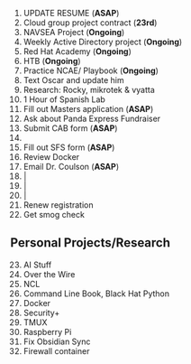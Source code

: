 
1. UPDATE RESUME (**ASAP**)
2. Cloud group project contract (**23rd**)
3. NAVSEA Project (**Ongoing**)
4.  Weekly Active Directory project (**Ongoing**)
5.  Red Hat Academy (**Ongoing**)
6.  HTB (**Ongoing**)
7. Practice NCAE/ Playbook (**Ongoing**)
8. Text Oscar and update him
9. Research: Rocky, mikrotek & vyatta
10. 1 Hour of Spanish Lab 
11. Fill out Masters application (**ASAP**)
12. Ask about Panda Express Fundraiser 
13. Submit CAB form (**ASAP**)
14. 
15. Fill out SFS form (**ASAP**)
16. Review Docker
17. Email Dr. Coulson (**ASAP**)
18. |
19. |
20. |
21. Renew registration
22.  Get smog check

## Personal Projects/Research
23.  AI Stuff
24. Over the Wire
25. NCL
26. Command Line Book, Black Hat Python
27. Docker
28. Security+ 
29. TMUX
30. Raspberry Pi
31. Fix Obsidian Sync
32. Firewall container
